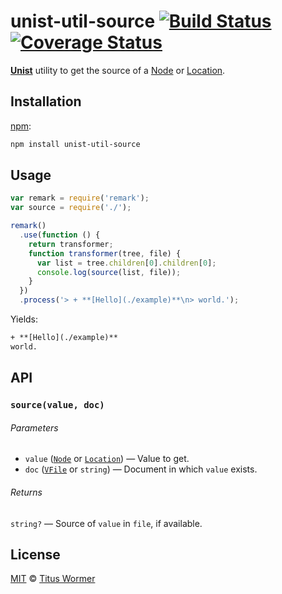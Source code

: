 # unist-util-source [![Build Status][travis-badge]][travis] [![Coverage Status][codecov-badge]][codecov]

[**Unist**][unist] utility to get the source of a [Node][] or
[Location][].

## Installation

[npm][]:

```bash
npm install unist-util-source
```

## Usage

```js
var remark = require('remark');
var source = require('./');

remark()
  .use(function () {
    return transformer;
    function transformer(tree, file) {
      var list = tree.children[0].children[0];
      console.log(source(list, file));
    }
  })
  .process('> + **[Hello](./example)**\n> world.');
```

Yields:

```txt
+ **[Hello](./example)**
world.
```

## API

### `source(value, doc)`

###### Parameters

*   `value` ([`Node`][node] or [`Location`][location]) — Value to get.
*   `doc` ([`VFile`][vfile] or `string`) — Document in which `value`
    exists.

###### Returns

`string?` — Source of `value` in `file`, if available.

## License

[MIT][license] © [Titus Wormer][author]

<!-- Definitions -->

[travis-badge]: https://img.shields.io/travis/syntax-tree/unist-util-source.svg

[travis]: https://travis-ci.org/syntax-tree/unist-util-source

[codecov-badge]: https://img.shields.io/codecov/c/github/syntax-tree/unist-util-source.svg

[codecov]: https://codecov.io/github/syntax-tree/unist-util-source

[npm]: https://docs.npmjs.com/cli/install

[license]: LICENSE

[author]: http://wooorm.com

[unist]: https://github.com/syntax-tree/unist

[node]: https://github.com/syntax-tree/unist#node

[location]: https://github.com/syntax-tree/unist#location

[vfile]: https://github.com/vfile/vfile
